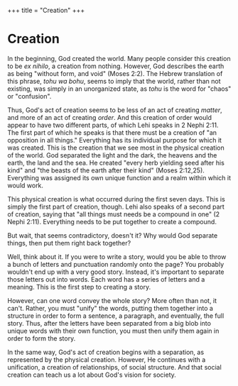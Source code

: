 +++
title = "Creation"
+++

# Creation

In the beginning, God created the world. Many people consider this creation to
be *ex nihilo*, a creation from nothing. However, God describes the earth as
being "without form, and void" (Moses 2:2). The Hebrew translation of this
phrase, *tohu wa bohu*, seems to imply that the world, rather than not existing,
was simply in an unorganized state, as *tohu* is the word for "chaos" or
"confusion".

Thus, God's act of creation seems to be less of an act of creating *matter*, and
more of an act of creating *order*. And this creation of order would appear to
have two different parts, of which Lehi speaks in 2 Nephi 2:11. The first part
of which he speaks is that there must be a creation of "an opposition in all
things." Everything has its individual purpose for which it was created. This is
the creation that we see most in the physical creation of the world. God
separated the light and the dark, the heavens and the earth, the land and the
sea. He created "every herb yielding seed after his kind" and "the beasts of the
earth after their kind" (Moses 2:12,25). Everything was assigned its own unique
function and a realm within which it would work.

This physical creation is what occurred during the first seven days. This is
simply the first part of creation, though. Lehi also speaks of a second part of
creation, saying that "all things must needs be a compound in one" (2 Nephi
2:11). Everything needs to be put together to create a compound.

But wait, that seems contradictory, doesn't it? Why would God separate things,
then put them right back together?

Well, think about it. If you were to write a story, would you be able to throw a
bunch of letters and punctuation randomly onto the page? You probably wouldn't
end up with a very good story. Instead, it's important to separate those letters
out into words. Each word has a series of letters and a meaning. This is the
first step to creating a story.

However, can one word convey the whole story? More often than not, it can't.
Rather, you must "unify" the words, putting them together into a structure in
order to form a sentence, a paragraph, and eventually, the full story. Thus,
after the letters have been separated from a big blob into unique words with
their own function, you must then unify them again in order to form the story.

In the same way, God's act of creation begins with a separation, as represented
by the physical creation. However, He continues with a unification, a creation
of relationships, of social structure. And that social creation can teach us a
lot about God's vision for society.
